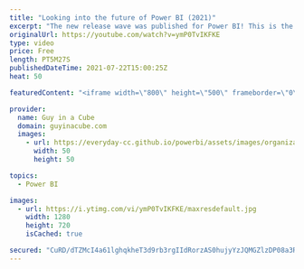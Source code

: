 ```yaml
---
title: "Looking into the future of Power BI (2021)"
excerpt: "The new release wave was published for Power BI! This is the roadmap for what is to come. Adam explores what it shows and what you can expect.  Microsoft Power Platform release plans https://aka.ms/pbiroadmap  Power BI release plan report by Alex Powers https://aka.ms/pbireleaseplan  📢 Become a member:"
originalUrl: https://youtube.com/watch?v=ymP0TvIKFKE
type: video
price: Free
length: PT5M27S
publishedDateTime: 2021-07-22T15:00:25Z
heat: 50

featuredContent: "<iframe width=\"800\" height=\"500\" frameborder=\"0\" src=\"https://www.youtube.com/embed/ymP0TvIKFKE\" allow=\"accelerometer; autoplay; encrypted-media; gyroscope; picture-in-picture\" allowfullscreen></iframe>"

provider:
  name: Guy in a Cube
  domain: guyinacube.com
  images:
    - url: https://everyday-cc.github.io/powerbi/assets/images/organizations/guyinacube.com-50x50.jpg
      width: 50
      height: 50

topics:
  - Power BI

images:
  - url: https://i.ytimg.com/vi/ymP0TvIKFKE/maxresdefault.jpg
    width: 1280
    height: 720
    isCached: true

secured: "CuRD/dTZMcI4a61lghqkheT3d9rb3rgIIdRorzAS0hujyYzJQMGZlzDP08a3RtO0oS8TuBzXvZnaBih1HGKgssP9P/Wplp3azI0cglFiZdIkcL7ucOHe52HP/wAaJon1l4m04AUiTTijgnPUS/oxYrOqUr4cKykTRn7snS9FUG/ctGUzlM3iGZ/yRQXFUsm8BfH/J6aFQ55yf9AL1/yzoarcbupchsHr8a+8CLN8rFb6uDpMiiP+zwW0sK5VAKbfuMnFnOm8Y7WEAKvneutnXOdH17KZPrXczsgtWMkOotW7VlYMODAKG2hB+v0zTSok+nv5hWXVZEvgBrWyw8mgbh7K/Ilm2rqzKEanjepJD7mdvyOI2LMeRAg0vQtXUoS6tDpBwPM0ePZp5n8wMA1JCaQNbPRGGiY2q7HEVf2JjSg=;kgoId18ykFCHoIxUjP8mPA=="
---
```


